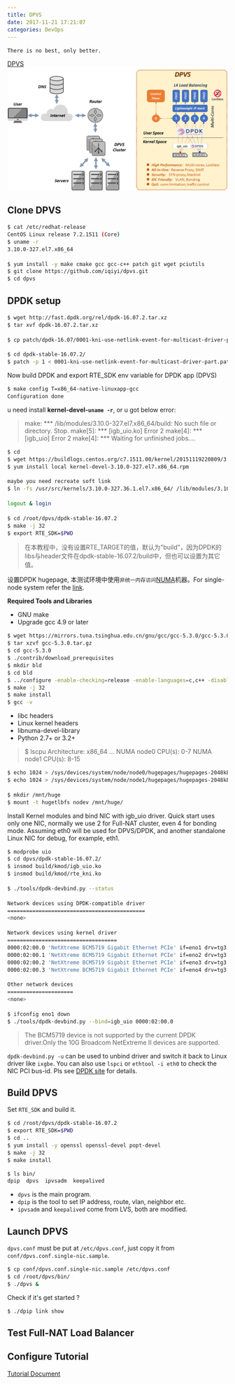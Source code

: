 ```yaml
---
title: DPVS
date: 2017-11-21 17:21:07
categories: DevOps
---
```

`There is no best, only better. `

[DPVS](https://github.com/iqiyi/dpvs)
![](/images/dpvs.png)

<!-- more -->

## Clone DPVS

``` bash
$ cat /etc/redhat-release 
CentOS Linux release 7.2.1511 (Core) 
$ uname -r
3.10.0-327.el7.x86_64

$ yum install -y make cmake gcc gcc-c++ patch git wget pciutils
$ git clone https://github.com/iqiyi/dpvs.git
$ cd dpvs
```

## DPDK setup

``` bash
$ wget http://fast.dpdk.org/rel/dpdk-16.07.2.tar.xz
$ tar xvf dpdk-16.07.2.tar.xz 

$ cp patch/dpdk-16.07/0001-kni-use-netlink-event-for-multicast-driver-part.patch dpdk-stable-16.07.2/

$ cd dpdk-stable-16.07.2/
$ patch -p 1 < 0001-kni-use-netlink-event-for-multicast-driver-part.patch
```

Now build DPDK and export RTE_SDK env variable for DPDK app (DPVS)

``` bash
$ make config T=x86_64-native-linuxapp-gcc
Configuration done
```

u need install **kernel-devel-`uname -r`**, or u got below error:

> make: *** /lib/modules/3.10.0-327.el7.x86_64/build: No such file or directory.  Stop.
make[5]: *** [igb_uio.ko] Error 2
make[4]: *** [igb_uio] Error 2
make[4]: *** Waiting for unfinished jobs....

``` bash
$ cd
$ wget https://buildlogs.centos.org/c7.1511.00/kernel/20151119220809/3.10.0-327.el7.x86_64/kernel-devel-3.10.0-327.el7.x86_64.rpm
$ yum install local kernel-devel-3.10.0-327.el7.x86_64.rpm

maybe you need recreate soft link
$ ln -fs /usr/src/kernels/3.10.0-327.36.1.el7.x86_64/ /lib/modules/3.10.0-327.el7.x86_64/build

logout & login

$ cd /root/dpvs/dpdk-stable-16.07.2
$ make -j 32
$ export RTE_SDK=$PWD
```

> 在本教程中，没有设置RTE_TARGET的值，默认为"build"，因为DPDK的libs与header文件在dpdk-stable-16.07.2/build中，但也可以设置为其它值。

设置DPDK hugepage, 本测试环境中使用`非统一内存访问`[NUMA](https://en.wikipedia.org/wiki/Non-uniform_memory_access)机器。For single-node system refer the [link](http://dpdk.org/doc/guides/linux_gsg/sys_reqs.html).

**Required Tools and Libraries**

 * GNU make
 * Upgrade gcc 4.9 or later

``` bash
$ wget https://mirrors.tuna.tsinghua.edu.cn/gnu/gcc/gcc-5.3.0/gcc-5.3.0.tar.gz
$ tar xzvf gcc-5.3.0.tar.gz 
$ cd gcc-5.3.0
$ ./contrib/download_prerequisites 
$ mkdir bld
$ cd bld
$ ../configure -enable-checking=release -enable-languages=c,c++ -disable-multilib
$ make -j 32
$ make install
$ gcc -v
```

* libc headers
* Linux kernel headers
* libnuma-devel-library
* Python 2.7+ or 3.2+

> $ lscpu
Architecture:          x86_64
...
NUMA node0 CPU(s):     0-7
NUMA node1 CPU(s):     8-15

``` bash
$ echo 1024 > /sys/devices/system/node/node0/hugepages/hugepages-2048kB/nr_hugepages
$ echo 1024 > /sys/devices/system/node/node1/hugepages/hugepages-2048kB/nr_hugepages

$ mkdir /mnt/huge
$ mount -t hugetlbfs nodev /mnt/huge/
```

Install Kernel modules and bind NIC with igb_uio driver. Quick start uses only one NIC, normally we use 2 for Full-NAT cluster, even 4 for bonding mode. Assuming eth0 will be used for DPVS/DPDK, and another standalone Linux NIC for debug, for example, eth1.

``` bash
$ modprobe uio
$ cd dpvs/dpdk-stable-16.07.2/
$ insmod build/kmod/igb_uio.ko 
$ insmod build/kmod/rte_kni.ko

$ ./tools/dpdk-devbind.py --status

Network devices using DPDK-compatible driver
============================================
<none>

Network devices using kernel driver
===================================
0000:02:00.0 'NetXtreme BCM5719 Gigabit Ethernet PCIe' if=eno1 drv=tg3 unused=igb_uio *Active*
0000:02:00.1 'NetXtreme BCM5719 Gigabit Ethernet PCIe' if=eno2 drv=tg3 unused=igb_uio 
0000:02:00.2 'NetXtreme BCM5719 Gigabit Ethernet PCIe' if=eno3 drv=tg3 unused=igb_uio 
0000:02:00.3 'NetXtreme BCM5719 Gigabit Ethernet PCIe' if=eno4 drv=tg3 unused=igb_uio 

Other network devices
=====================
<none>

$ ifconfig eno1 down
$ ./tools/dpdk-devbind.py --bind=igb_uio 0000:02:00.0
```

> The BCM5719 device is not supported by the current DPDK driver.Only the 10G Broadcom NetExtreme II devices are supported.

`dpdk-devbind.py -u` can be used to unbind driver and switch it back to Linux driver like `ixgbe`. You can also use `lspci` or `ethtool -i eth0` to check the NIC PCI bus-id. Pls see [DPDK site](http://www.dpdk.org/) for details.

## Build DPVS

Set `RTE_SDK` and build it.

``` bash
$ cd /root/dpvs/dpdk-stable-16.07.2
$ export RTE_SDK=$PWD
$ cd ..
$ yum install -y openssl openssl-devel popt-devel
$ make -j 32
$ make install
```

``` bash
$ ls bin/
dpip  dpvs  ipvsadm  keepalived
```

* `dpvs` is the main program.
* `dpip` is the tool to set IP address, route, vlan, neighbor etc.
* `ipvsadm` and `keepalived` come from LVS, both are modified.

## Launch DPVS

`dpvs.conf` must be put at `/etc/dpvs.conf`, just copy it from `conf/dpvs.conf.single-nic.sample`.

``` bash
$ cp conf/dpvs.conf.single-nic.sample /etc/dpvs.conf
$ cd /root/dpvs/bin/
$ ./dpvs &
```

Check if it's get started ?

``` bash
$ ./dpip link show


```

## Test Full-NAT Load Balancer

## Configure Tutorial

[Tutorial Document](https://github.com/iqiyi/dpvs/blob/master/doc/tutorial.md)
